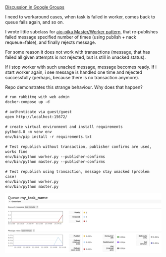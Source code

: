 [Discussion in Google Groups](https://groups.google.com/g/rabbitmq-users/c/DrNoPFBWBMk)

I need to workaround cases, when task is failed in worker, comes back to queue 
fails again, and so on.

I wrote little subclass for 
[aio-pika Master/Worker pattern](https://aio-pika.readthedocs.io/en/latest/patterns.html#master-worker), 
that re-publishes failed message specified number of times (using publish + 
nack requeue=false), and finally rejects message.
 
For some reason it does not work with transactions (message, that has 
failed all given attempts is not rejected, but is still in unacked status).

If i stop worker with such unacked message, message becomes ready. If i start 
worker again, i see message is handled one time and rejected successfully 
(perhaps, because there is no transaction anymore).

Repo demonstrates this strange behaviour. Why does that happen?

```
# run rabbitmq with web admin
docker-compose up -d

# authenticate via guest/guest
open http://localhost:15672/

# create virtual environment and install requirements
python3.8 -m venv env
env/bin/pip install -r requirements.txt

# Test republish without transaction, publisher confirms are used, works fine
env/bin/python worker.py --publisher-confirms
env/bin/python master.py --publisher-confirms

# Test republish using transaction, message stay unacked (problem case)
env/bin/python worker.py
env/bin/python master.py
```

![alt text](./rejected_message_stay_unacked.png)
